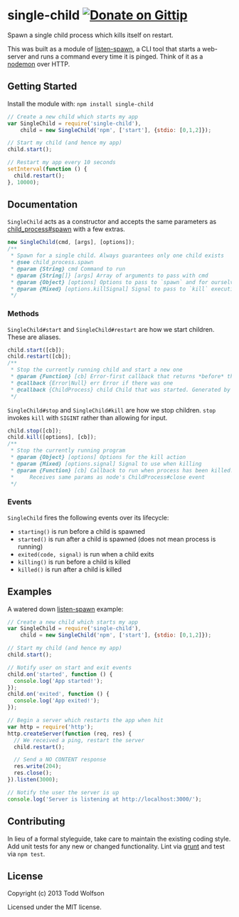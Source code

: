 # single-child [![Donate on Gittip](http://badgr.co/gittip/twolfson.png)](https://www.gittip.com/twolfson/)

Spawn a single child process which kills itself on restart.

This was built as a module of [listen-spawn][listen-spawn], a CLI tool that starts a web-server and runs a command every time it is pinged. Think of it as a [nodemon][nodemon] over HTTP.

[listen-spawn]: https://github.com/twolfson/listen-spawn
[nodemon]: https://github.com/remy/nodemon

## Getting Started
Install the module with: `npm install single-child`

```javascript
// Create a new child which starts my app
var SingleChild = require('single-child'),
    child = new SingleChild('npm', ['start'], {stdio: [0,1,2]});

// Start my child (and hence my app)
child.start();

// Restart my app every 10 seconds
setInterval(function () {
  child.restart();
}, 10000);
```

## Documentation
`SingleChild` acts as a constructor and accepts the same parameters as [child_process#spawn][spawn] with a few extras.

[spawn]: http://nodejs.org/api/child_process.html#child_process_child_process_spawn_command_args_options

```js
new SingleChild(cmd, [args], [options]);
/**
 * Spawn for a single child. Always guarantees only one child exists
 * @see child_process.spawn
 * @param {String} cmd Command to run
 * @param {String[]} [args] Array of arguments to pass with cmd
 * @param {Object} [options] Options to pass to `spawn` and for ourselves
 * @param {Mixed} [options.killSignal] Signal to pass to `kill` executions
 */
```

### Methods
`SingleChild#start` and `SingleChild#restart` are how we start children. These are aliases.

```js
child.start([cb]);
child.restart([cb]);
/**
 * Stop the currently running child and start a new one
 * @param {Function} [cb] Error-first callback that returns *before* the child starts
 * @callback {Error|Null} err Error if there was one
 * @callback {ChildProcess} child Child that was started. Generated by node's child_process#spawn
 */
```

`SingleChild#stop` and `SingleChild#kill` are how we stop children. `stop` invokes `kill` with `SIGINT` rather than allowing for input.

```js
child.stop([cb]);
child.kill([options], [cb]);
/**
 * Stop the currently running program
 * @param {Object} [options] Options for the kill action
 * @param {Mixed} [options.signal] Signal to use when killing
 * @param {Function} [cb] Callback to run when process has been killed.
 *     Receives same params as node's ChildProcess#close event
 */
```

### Events
`SingleChild` fires the following events over its lifecycle:

- `starting()` is run before a child is spawned
- `started()` is run after a child is spawned (does not mean process is running)
- `exited(code, signal)` is run when a child exits
- `killing()` is run before a child is killed
- `killed()` is run after a child is killed

## Examples
A watered down [listen-spawn][listen-spawn] example:

```js
// Create a new child which starts my app
var SingleChild = require('single-child'),
    child = new SingleChild('npm', ['start'], {stdio: [0,1,2]});

// Start my child (and hence my app)
child.start();

// Notify user on start and exit events
child.on('started', function () {
  console.log('App started!');
});
child.on('exited', function () {
  console.log('App exited!');
});

// Begin a server which restarts the app when hit
var http = require('http');
http.createServer(function (req, res) {
  // We received a ping, restart the server
  child.restart();

  // Send a NO CONTENT response
  res.write(204);
  res.close();
}).listen(3000);

// Notify the user the server is up
console.log('Server is listening at http://localhost:3000/');
```

## Contributing
In lieu of a formal styleguide, take care to maintain the existing coding style. Add unit tests for any new or changed functionality. Lint via [grunt](https://github.com/gruntjs/grunt) and test via `npm test`.

## License
Copyright (c) 2013 Todd Wolfson

Licensed under the MIT license.
